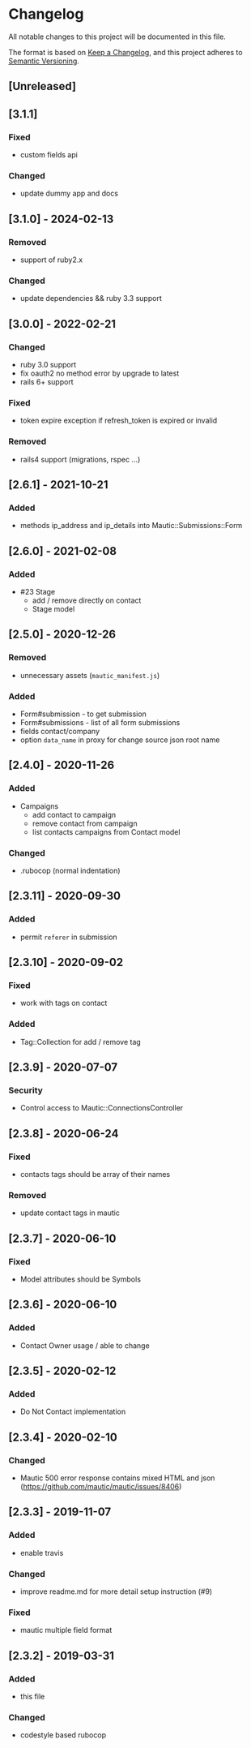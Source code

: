 # Changelog
All notable changes to this project will be documented in this file.

The format is based on [Keep a Changelog](https://keepachangelog.com/en/1.0.0/),
and this project adheres to [Semantic Versioning](https://semver.org/spec/v2.0.0.html).

## [Unreleased]

## [3.1.1]
### Fixed
- custom fields api
### Changed
- update dummy app and docs

## [3.1.0] - 2024-02-13
### Removed
- support of ruby2.x
### Changed
- update dependencies && ruby 3.3 support

## [3.0.0] - 2022-02-21
### Changed
- ruby 3.0 support
- fix oauth2 no method error by upgrade to latest
- rails 6+ support
### Fixed
- token expire exception if refresh_token is expired or invalid
### Removed
- rails4 support (migrations, rspec ...)

## [2.6.1] - 2021-10-21
### Added
- methods ip_address and ip_details into Mautic::Submissions::Form

## [2.6.0] - 2021-02-08
### Added
- \#23 Stage
  - add / remove directly on contact
  - Stage model
## [2.5.0] - 2020-12-26
### Removed
- unnecessary assets (`mautic_manifest.js`)
### Added
- Form#submission - to get submission
- Form#submissions - list of all form submissions
- fields contact/company
- option `data_name` in proxy for change source json root name
## [2.4.0] - 2020-11-26
### Added
- Campaigns
  - add contact to campaign
  - remove contact from campaign
  - list contacts campaigns from Contact model
### Changed
- .rubocop (normal indentation)
## [2.3.11] - 2020-09-30
### Added
- permit `referer` in submission
## [2.3.10] - 2020-09-02
### Fixed
- work with tags on contact
### Added
- Tag::Collection for add / remove tag

## [2.3.9] - 2020-07-07
### Security
- Control access to Mautic::ConnectionsController
## [2.3.8] - 2020-06-24
### Fixed
- contacts tags should be array of their names
### Removed
- update contact tags in mautic
## [2.3.7] - 2020-06-10
### Fixed
- Model attributes should be Symbols
## [2.3.6] - 2020-06-10
### Added
- Contact Owner usage / able to change
## [2.3.5] - 2020-02-12
### Added
- Do Not Contact implementation
## [2.3.4] - 2020-02-10
### Changed
- Mautic 500 error response contains mixed HTML and json (https://github.com/mautic/mautic/issues/8406)
## [2.3.3] - 2019-11-07
### Added
- enable travis
### Changed
- improve readme.md for more detail setup instruction (#9)
### Fixed
- mautic multiple field format
## [2.3.2] - 2019-03-31
### Added
- this file
### Changed
- codestyle based rubocop
